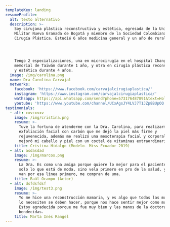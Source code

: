 ```yaml
---
templateKey: landing
resumeProfile:
  alt: texto alternativo
  description: >-
    Soy cirujana plástica reconstructiva y estética, egresada de la Universidad
    Militar Nueva Granada de Bogotá y miembro de la Sociedad Colombiana de
    Cirugía Plástica. Estudié 6 años medicina general y un año de rural.




    Tengo 2 especializaciones, una en microcirugía en el hospital Chang Gung
    memorial de Taiwán durante 1 año, y otra en cirugía plástica reconstructiva
    y estética durante 4 años.
  image: /img/carolina.png
  name: Dra Carolina Carvajal
  networks:
    facebook: 'https://www.facebook.com/carvajalcirugiaplastica/'
    instagram: 'https://www.instagram.com/carvajalcirugiaplastica/'
    wathsapp: https://api.whatsapp.com/send?phone=573176487891&text=Hola%21%20Escribo%20contacto%20desde%20carvajalcirugiaplastica.com%20y%20quisiera%20saber...&source=&data=
    youtube: 'https://www.youtube.com/channel/UCxAgsJY4LVJ7T1JZp8BUpOQ'
testimonials:
  - alt: cxvcxvxv
    image: /img/cristina.png
    resume: >-
      Tuve la fortuna de atenderme con la Dra. Carolina, para realizarme una
      exfoliación facial con carbón que me dejó la piel más firme y
      rejuvenecida, además me realizó una mesoterapia facial y corporal que
      mejoró mi cabello y piel con un coctel de vitaminas extraordinarias.
    title: Cristina Hidalgo (Modelo- Miss Ecuador 2019)
  - alt: asdasdad
    image: /img/marcos.png
    resume: >-
      La Dra. Es como una amiga porque quiere lo mejor para el paciente, y no
      solo lo que está de moda, sino vela primero en pro de la salud, y cuando
      van por esa línea primero, me compran de una.
    title: Raúl Ocampo (Actor)
  - alt: dsfdsfdsf
    image: /img/test3.png
    resume: >-
      Yo me hice una reconstrucción mamaria, y es algo que todas las mujeres que
      lo necesiten se deben hacer, porque nos hace sentir mejor como mujeres.
      Estoy agradecida porque me fue muy bien y las manos de la doctora son muy
      bendecidas.
    title: Marta Inés Rangel
---
```



